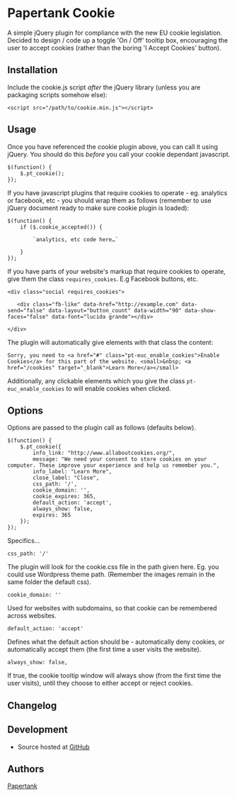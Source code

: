 # Papertank Cookie

A simple jQuery plugin for compliance with the new EU cookie legislation. Decided to design / code up a toggle 'On / Off' tooltip box, encouraging the user to accept cookies (rather than the boring 'I Accept Cookies' button).

## Installation

Include the cookie.js script *after* the jQuery library (unless you are packaging scripts somehow else):

    <script src="/path/to/cookie.min.js"></script>

## Usage

Once you have referenced the cookie plugin above, you can call it using jQuery. You should do this *before* you call your cookie dependant javascript.

    $(function() {
  		$.pt_cookie();
  	});
  	
If you have javascript plugins that require cookies to operate - eg. analytics or facebook, etc - you should wrap them as follows (remember to use jQuery document ready to make sure cookie plugin is loaded):

	$(function() {	
		if ($.cookie_accepted()) {
		
			`analytics, etc code here…`
			
		}
	});

If you have parts of your website's markup that require cookies to operate, give them the class `requires_cookies`. E.g Facebook buttons, etc.

	<div class="social requires_cookies">
            		
       <div class="fb-like" data-href="http://example.com" data-send="false" data-layout="button_count" data-width="90" data-show-faces="false" data-font="lucida grande"></div>
        
    </div>

The plugin will automatically give elements with that class the content:

	Sorry, you need to <a href="#" class="pt-euc_enable_cookies">Enable Cookies</a> for this part of the website. <small>&nbsp; <a href="/cookies" target="_blank">Learn More</a></small>
	
Additionally, any clickable elements which you give the class `pt-euc_enable_cookies` to will enable cookies when clicked.

## Options

Options are passed to the plugin call as follows (defaults below).

	$(function() {
  		$.pt_cookie({
  			info_link: "http://www.allaboutcookies.org/",
            message: "We need your consent to store cookies on your computer. These improve your experience and help us remember you.",
            info_label: "Learn More",
            close_label: "Close",
            css_path: '/',
            cookie_domain: '',
            cookie_expires: 365,
            default_action: 'accept',
            always_show: false,
            expires: 365
  		});
  	});

Specifics…

	css_path: '/'
	
The plugin will look for the cookie.css file in the path given here. Eg. you could use Wordpress theme path. (Remember the images remain in the same folder the default css).

	cookie_domain: ''
	
Used for websites with subdomains, so that cookie can be remembered across websites. 

	default_action: 'accept'
	
Defines what the default action should be - automatically deny cookies, or automatically accept them (the first time a user visits the website).

	always_show: false,

If true, the cookie tooltip window will always show (from the first time the user visits), until they choose to either accept or reject cookies.

## Changelog

## Development

- Source hosted at [GitHub](https://github.com/papertank/eu-cookie)

## Authors

[Papertank](https://github.com/papertank)